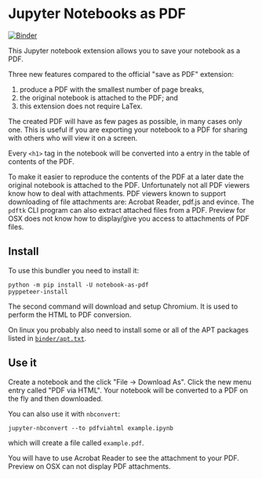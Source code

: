 # Jupyter Notebooks as PDF

[![Binder](https://mybinder.org/badge_logo.svg)](https://mybinder.org/v2/gh/fomightez/notebook-as-pdf/HEAD)

This Jupyter notebook extension allows you to save your notebook as a PDF.

Three new features compared to the official "save as PDF" extension:
1. produce a PDF with the smallest number of page breaks,
1. the original notebook is attached to the PDF; and
1. this extension does not require LaTex.

The created PDF will have as few pages as possible, in many cases only one. This is useful if you are exporting your notebook to a PDF for sharing with others who will view it on a screen.

Every `<h1>` tag in the notebook will be converted into a entry in the table of contents of the PDF.

To make it easier to reproduce the contents of the PDF at a later date the original notebook is attached to the PDF. Unfortunately not all PDF viewers know how to deal with attachments. PDF viewers known to support downloading of file attachments are: Acrobat Reader, pdf.js and evince. The `pdftk` CLI program can also extract attached files from a PDF. Preview for OSX does not know how to display/give you access to attachments of PDF files.


## Install

To use this bundler you need to install it:
```
python -m pip install -U notebook-as-pdf
pyppeteer-install
```
The second command will download and setup Chromium. It is used to perform
the HTML to PDF conversion.

On linux you probably also need to install some or all of the APT packages
listed in [`binder/apt.txt`](binder/apt.txt).


## Use it

Create a notebook and the click "File -> Download As". Click the new menu entry
called "PDF via HTML". Your notebook will be converted to a PDF on the fly
and then downloaded.

You can also use it with `nbconvert`:
```
jupyter-nbconvert --to pdfviahtml example.ipynb
```
which will create a file called `example.pdf`.

You will have to use Acrobat Reader to see the attachment to your PDF. Preview
on OSX can not display PDF attachments.
